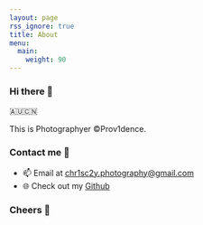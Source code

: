 ```yaml
---
layout: page
rss_ignore: true
title: About
menu:
  main:
    weight: 90
---
```


### Hi there 👋

🇦🇺🇨🇳

This is Photographyer ©Prov1dence.

### Contact me 📧

- 📫 Email at chr1sc2y.photography@gmail.com
- 🌐 Check out my [Github](https://github.com/chr1sc2y)

### Cheers 🍻

